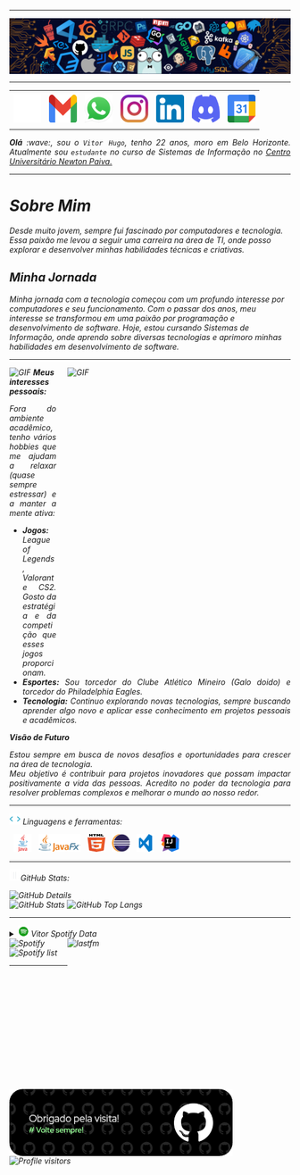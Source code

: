 
-----

<div>
<img align="center" alt="Header" src="https://github.com/vhvaz/vhvaz/blob/main/img/header.png?raw=true"/>
</div>

-----

<div align="center">
<table>
<tr>
 <td align="center" colspan="11"></td>
</tr> 
<tr>
<td><a href="https://github.com/vhvaz" target="_blank"><img src="https://github.com/vhvaz/vhvaz/blob/main/img/github2.png?raw=true" width="50px" height="50px"/></a>
</td>
<td><a href="mailto:vitorhugov78@gmail.com" target="_blank"><img src="https://github.com/vhvaz/vhvaz/blob/main/img/gmail3.png?raw=true" width="50px" height="50px"/></a>
</td>
<td><a href="https://wa.me/5531998367799" target="_blank"><img src="https://github.com/vhvaz/vhvaz/blob/main/img/wpp2.png?raw=true" width="50px" height="50px"/></a>
</td>
<td><a href="https://www.instagram.com/vh.vaz/" target="_blank"><img src="https://github.com/vhvaz/vhvaz/blob/main/img/insta2.png?raw=true" width="50px" height="50px"/></a>
</td>
<td><a href="https://www.linkedin.com/in/vhvaz/" target="_blank"><img src="https://github.com/vhvaz/vhvaz/blob/main/img/linkedin2.png?raw=true" width="50px" height="50px"/></a>
</td>
<!--<td><a href="https://slack.com/app_redirect?channel=UVD9N6VCL"><img src="https://github.com/vhvaz/vhvaz/blob/main/img/slack.png?raw=true" width="50px" height="50px"/></a>
</td>-->
<td><a href="https://discordapp.com/users/833061180217229383" target="_blank"><img src="https://github.com/vhvaz/vhvaz/blob/main/img/discord2.png?raw=true" width="50px" height="50px"/></a>
</td>
</td>
<td><a href="https://calendar.app.google/rPiXPNEbzGw7wpki7" target="_blank"><img src="https://github.com/vhvaz/vhvaz/blob/main/img/calendar2.png?raw=true" width="50px" height="50px"/></a>
</td>
</tr>
<tr>
 <td align="center" colspan="11"></td>
</tr> 
</table>

</div>
<div align="justify">
<i><b>Olá</b> :wave:, sou o <code>Vitor Hugo</code>, tenho 22 anos, moro em Belo Horizonte. Atualmente sou <code>estudante</code> no curso de Sistemas de Informação no <a href="https://newtonpaiva.br/" target="_blank">Centro Universitário Newton Paiva.</a>
</div>

-----

# Sobre Mim

Desde muito jovem, sempre fui fascinado por computadores e tecnologia. Essa paixão me levou a seguir uma carreira na área de TI, onde posso explorar e desenvolver minhas habilidades técnicas e criativas.

## Minha Jornada

Minha jornada com a tecnologia começou com um profundo interesse por computadores e seu funcionamento. Com o passar dos anos, meu interesse se transformou em uma paixão por programação e desenvolvimento de software. Hoje, estou cursando Sistemas de Informação, onde aprendo sobre diversas tecnologias e aprimoro minhas habilidades em desenvolvimento de software.

-----

<div>
<img align="right" alt="GIF" src="https://github.com/vhvaz/vhvaz/blob/main/img/dev2.gif?raw=true" width="400px" height="520px" style="margin-left: 20px; margin-bottom: 20px;"/>

<img height="20" alt="GIF" src="https://github.com/vhvaz/vhvaz/blob/main/img/soulgem.gif?raw=true"/> **Meus interesses pessoais:**

<div align="justify">
<p>
Fora do ambiente acadêmico, tenho vários hobbies que me ajudam a relaxar (quase sempre estressar) e a manter a mente ativa:

- **Jogos:** League of Legends, Valorant e CS2. Gosto da estratégia e da competição que esses jogos proporcionam.
- **Esportes:** Sou torcedor do Clube Atlético Mineiro (Galo doido) e torcedor do Philadelphia Eagles.
- **Tecnologia:** Continuo explorando novas tecnologias, sempre buscando aprender algo novo e aplicar esse conhecimento em projetos pessoais e acadêmicos.
</p>
</div>

<i><b>Visão de Futuro</b></i>

<div align="justify">
<p>
Estou sempre em busca de novos desafios e oportunidades para crescer na área de tecnologia.<br> Meu objetivo é contribuir para projetos inovadores que possam impactar positivamente a vida das pessoas. Acredito no poder da tecnologia para resolver problemas complexos e melhorar o mundo ao nosso redor.
</p>
</div>
</div>


-----

<div>

<img height="20" alt="GIF" src="https://github.com/vhvaz/vhvaz/blob/main/img/skills.gif?raw=true"/>&nbsp;Linguagens e ferramentas:

&nbsp; 
<code><a href="https://www.java.com/pt-BR/" target="_blank"><img width="32" height="32" src="https://github.com/vhvaz/vhvaz/blob/main/img/java.png?raw=true"/></a></code>
&nbsp; 
<code><a href="https://openjfx.io/" target="_blank"><img height="32" src="https://github.com/vhvaz/vhvaz/blob/main/img/javafx.png?raw=true"/></a></code>
&nbsp; 
<code><a href="https://www.w3schools.com/html/" target="_blank"><img width="32" height="32" src="https://github.com/vhvaz/vhvaz/blob/main/img/html.svg?raw=true"/></a></code>
&nbsp; 
<code><a href="https://www.eclipse.org/downloads/" target="_blank"><img width="32" height="32" src="https://github.com/vhvaz/vhvaz/blob/main/img/eclipse.png?raw=true"/></a></code>
&nbsp; 
<code><a href="https://code.visualstudio.com/" target="_blank"><img width="32" height="32" src="https://github.com/vhvaz/vhvaz/blob/main/img/vs.png?raw=true"/></a></code>
&nbsp;
<code><a href="https://www.jetbrains.com/idea/" target="_blank"><img width="32" height="32" src="https://github.com/vhvaz/vhvaz/blob/main/img/intellij.png?raw=true"/></a></code>
&nbsp;

-----

<img height="20" alt="GIF" src="https://github.com/vhvaz/vhvaz/blob/main/img/graphic.gif?raw=true"/>GitHub Stats:

<div>
<img align="right" alt="GitHub Details" width="520px" src="http://github-profile-summary-cards.vercel.app/api/cards/profile-details?username=vhvaz&theme=github_dark"/>
<!--- <img alt="GitHub Commits" width="200px" src="http://github-profile-summary-cards.vercel.app/api/cards/productive-time?username=vhvaz&theme=github_dark"/> -->
<img alt="GitHub Stats" width="200px" src="http://github-profile-summary-cards.vercel.app/api/cards/stats?username=vhvaz&theme=github_dark"/>
<img alt="GitHub Top Langs" width="200px" src="http://github-profile-summary-cards.vercel.app/api/cards/repos-per-language?username=vhvaz&theme=github_dark"/>
</div>

-----

<div>
<div>
<details>
<summary><img height="20" alt="GIF" src="https://github.com/vhvaz/vhvaz/blob/main/img/spotify.gif?raw=true"/> Vitor Spotify Data</summary>
<img src="https://data-card-for-spotify.herokuapp.com/api/card?user_id=22mho6f7rstgrrg2pwrlifjii" alt="Data Card for Spotify">
</details>
</div>
<div>
<!-- <a href="https://twitter.com/joaoaramuni" target="_blank"><img align="right" width="300px" height="470px" alt="tweets" src="https://github-readme-twitter.gazf.vercel.app/api?id=joaoaramuni"/></a> -->
<a href="https://www.last.fm/pt/user/vhvazz" target="_blank"><img align="right" width="400px" height="270px" alt="lastfm" src="https://lastfm-recently-played.vercel.app/api?user=vhvazz&width=400"/></a>
</div>
<div>
<img alt="Spotify" width="200px" height="270px" src="https://spotify-github-profile.vercel.app/api/view?uid=22mho6f7rstgrrg2pwrlifjii&cover_image=true&theme=default"/> &nbsp; &nbsp; 
<img alt="Spotify list" width="200px" height="270px" src="https://spotify-recently-played-readme.vercel.app/api?user=22mho6f7rstgrrg2pwrlifjii&count=10"/>
</div>
<div>
 
 -----
 <td>
<a href="https://github.com/vhvaz" target="_blank"><img align="center" width="400px" height="120px" src="https://github.com/vhvaz/vhvaz/blob/main/img/githubfooter1.png?raw=true" alt="github-footer1"/></a>
</td>
<div>
<img alt="Profile visitors" src="https://komarev.com/ghpvc/?username=vhvaz"/>
</div>

